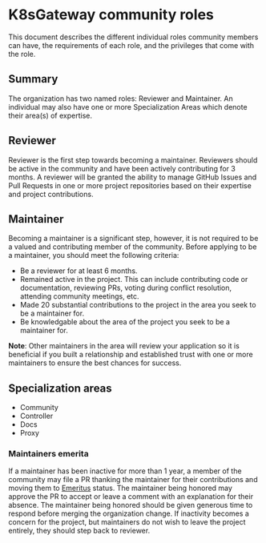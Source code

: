# K8sGateway community roles

This document describes the different individual roles community members can have, the requirements of each role, and the privileges that come with the role.

## Summary

The organization has two named roles: Reviewer and Maintainer. An individual may also have one or more Specialization Areas which denote their area(s) of expertise.

## Reviewer

Reviewer is the first step towards becoming a maintainer. Reviewers should be active in the community and have been actively contributing for 3 months. A reviewer will be granted the ability to manage GitHub Issues and Pull Requests in one or more project repositories based on their expertise and project contributions.

## Maintainer

Becoming a maintainer is a significant step, however, it is not required to be a valued and contributing member of the community. Before applying to be a maintainer, you should meet the following criteria:

- Be a reviewer for at least 6 months.
- Remained active in the project. This can include contributing code or documentation, reviewing PRs, voting during conflict resolution, attending community meetings, etc.
- Made 20 substantial contributions to the project in the area you seek to be a maintainer for.
- Be knowledgable about the area of the project you seek to be a maintainer for.

**Note**: Other maintainers in the area will review your application so it is beneficial if you built a relationship and established trust with one or more maintainers to ensure the best chances for success.

<!---
TODO: Add one ore more sections concerning the responsibilities of maintainers
-->

## Specialization areas

- Community
- Controller
- Docs
- Proxy

### Maintainers emerita

If a maintainer has been inactive for more than 1 year, a member of the community may file a PR thanking the maintainer for their contributions and moving them to [Emeritus](https://glossary.cncf.io/contributor-ladder/#stepping-downemeritus-process) status. The maintainer being honored may approve the PR to accept or leave a comment with an explanation for their absence. The maintainer being honored should be given generous time to respond before merging the organization change. If inactivity becomes a concern for the project, but maintainers do not wish to leave the project entirely, they should step back to reviewer.
